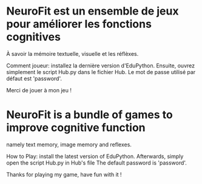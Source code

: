 # NeuroFit est un ensemble de jeux pour améliorer les fonctions cognitives
À savoir la mémoire textuelle, visuelle et les réflèxes.

Comment joueur: installez la dernière version d'EduPython.
Ensuite, ouvrez simplement le script Hub.py dans le fichier Hub.
Le mot de passe utilisé par défaut est 'password'.

Merci de jouer à mon jeu !

# NeuroFit is a bundle of games to improve cognitive function
namely text memory, image memory and reflexes.

How to Play: install the latest version of EduPython.
Afterwards, simply open the script Hub.py in Hub's file
The default password is 'password'.

Thanks for playing my game, have fun with it !
